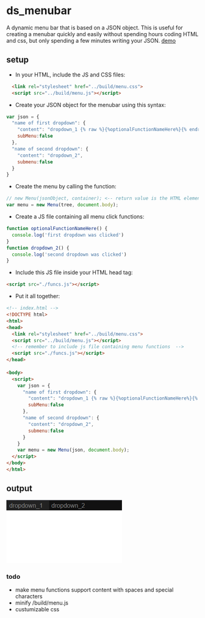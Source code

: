 # ds_menubar
A dynamic menu bar that is based on a JSON object. This is useful for creating a menubar quickly and easily without spending hours coding HTML and css, but only spending a few minutes writing your JSON.
[demo](https://kachbit.github.io/Menubar-ui/demo/main.html)
## setup
* In your HTML, include the JS and CSS files:
```html
  <link rel="stylesheet" href="../build/menu.css">
  <script src="../build/menu.js"></script>
```
* Create your JSON object for the menubar using this syntax:
```javascript
var json = {
  "name of first dropdown": {
    "content": "dropdown_1 {% raw %}{%optionalFunctionNameHere%}{% endraw %}", // custom function name goes in:{% raw %} {%%} {% endraw %}
    subMenu:false
  },
  "name of second dropdown": {
    "content": "dropdown_2",
    submenu:false
  }
}
```
* Create the menu by calling the function:
```javascript
// new Menu(jsonObject, container); <-- return value is the HTML element
var menu = new Menu(tree, document.body);
```
* Create a JS file containing all menu click functions:
```javascript
function optionalFunctionNameHere() {
  console.log('first dropdown was clicked')
}
function dropdown_2() {
  console.log('second dropdown was clicked')
}
```
* Include this JS file inside your HTML head tag:
```html
<script src="./funcs.js"></script>
```
* Put it all together:
```html
<!-- index.html -->
<!DOCTYPE html>
<html>
<head>
  <link rel="stylesheet" href="../build/menu.css">
  <script src="../build/menu.js"></script>
  <!-- remember to include js file containing menu functions  -->
  <script src="./funcs.js"></script>
</head>

<body>
  <script>
    var json = {
      "name of first dropdown": {
        "content": "dropdown_1 {% raw %}{%optionalFunctionNameHere%}{% endraw %}", // custom function name goes in: {% raw %}{%%}{% endraw %}
        subMenu:false
      },
      "name of second dropdown": {
        "content": "dropdown_2",
        submenu:false
      }
    }
    var menu = new Menu(json, document.body);
  </script>
</body>
</html>
```
## output
![output](./assets/output.png)


### todo
* make menu functions support content with spaces and special characters
* minify /build/menu.js
* custumizable css
